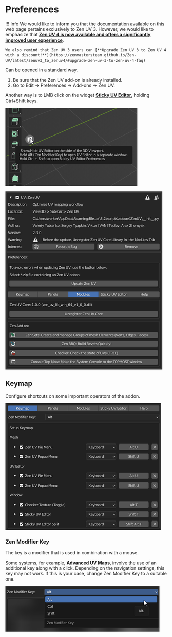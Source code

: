 # Preferences

!!! Info
    We would like to inform you that the documentation available on this web page pertains exclusively to Zen UV 3. However, we would like to emphasize that [**Zen UV 4 is now available and offers a significantly improved user experience**](https://zenmastersteam.github.io/Zen-UV/latest/).

    We also remind that Zen UV 3 users can [**Upgrade Zen UV 3 to Zen UV 4 with a discount!**](https://zenmastersteam.github.io/Zen-UV/latest/zenuv3_to_zenuv4/#upgrade-zen-uv-3-to-zen-uv-4-faq)

Can be opened in a standard way.

1. Be sure that the Zen UV add-on is already installed.
2. Go to Edit -> Preferences -> Add-ons -> Zen UV.

Another way is to LMB click on the widget [**Sticky UV Editor**](sticky_uv_editor.md), holding Ctrl+Shift keys.

![](img/screen/addon_prefs/open_through_widget.png)

![](img/screen/addon_prefs/addon_prefs_main.png)

## Keymap

Configure shortcuts on some important operators of the addon.

![](img/screen/addon_prefs/keymap.png)

### Zen Modifier Key

The key is a modifier that is used in combination with a mouse.

Some systems, for example, [**Advanced UV Maps**](adv_uv-maps.md), involve the use of an additional key along with a click. Depending on the navigation settings, this key may not work. If this is your case, change Zen Modifier Key to a suitable one.

![](img/screen//addon_prefs/zen_modifier_key.png)